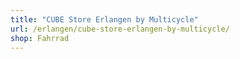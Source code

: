 ```yaml
---
title: "CUBE Store Erlangen by Multicycle"
url: /erlangen/cube-store-erlangen-by-multicycle/
shop: Fahrrad
---
```


